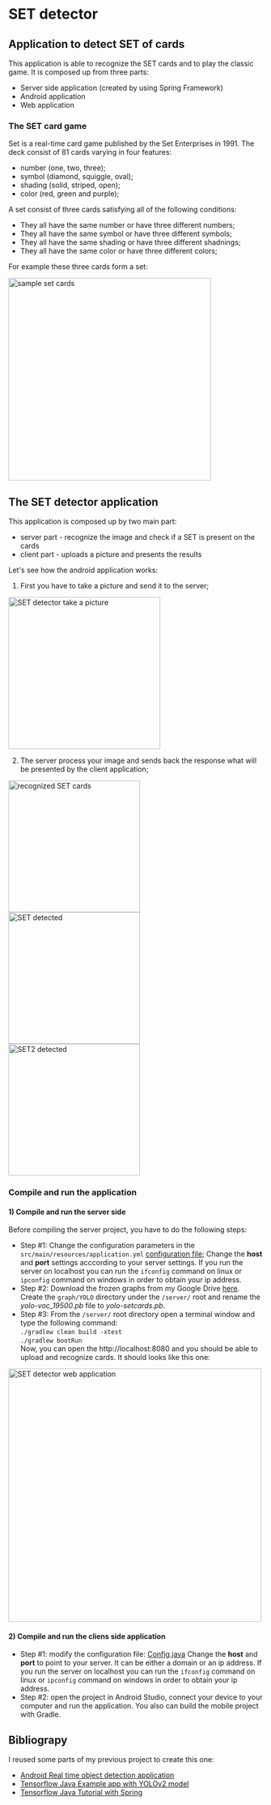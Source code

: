 # SET detector
## Application to detect SET of cards
This application is able to recognize the SET cards and to play the classic game. It is composed up from three parts:
* Server side application (created by using Spring Framework)
* Android application
* Web application

### The SET card game
Set is a real-time card game published by the Set Enterprises in 1991. The deck consist of 81 cards varying in four features:
* number (one, two, three);
* symbol (diamond, squiggle, oval);
* shading (solid, striped, open);
* color (red, green and purple);

A set consist of three cards satisfying all of the following conditions:
* They all have the same number or have three different numbers;
* They all have the same symbol or have three different symbols;
* They all have the same shading or have three different shadnings;
* They all have the same color or have three different colors;

For example these three cards form a set:

<img src="https://github.com/szaza/set-detector/blob/master/samples/set-game-cards.png" 
title="sample set cards" alt="sample set cards" width="400"/>

## The SET detector application
This application is composed up by two main part:
* server part - recognize the image and check if a SET is present on the cards
* client part - uploads a picture and presents the results

Let's see how the android application works:

1) First you have to take a picture and send it to the server;

<img src="https://github.com/szaza/set-detector/blob/master/samples/set-detector-android-take-picture.png"
alt="SET detector take a picture" title="SET detector take a picture" width="300" />

2) The server process your image and sends back the response what will be presented by the client application;

<img src="https://github.com/szaza/set-detector/blob/master/samples/android-recognized-cards-1.png"
alt="recognized SET cards" title="recognized SET cards" width="260"/>
<img src="https://github.com/szaza/set-detector/blob/master/samples/android-recognized-cards-2.png"
alt="SET detected" title="SET detected" width="260"/>
<img src="https://github.com/szaza/set-detector/blob/master/samples/android-recognized-cards-3.png"
alt="SET2 detected" title="SET2 detected" width="260"/>

### Compile and run the application
#### 1) Compile and run the server side
Before compiling the server project, you have to do the following steps:
* Step #1: Change the configuration parameters in the `src/main/resources/application.yml` [configuration file](https://github.com/szaza/set-detector/blob/master/server/src/main/resources/application.yml);
Change the **host** and **port** settings acccording to your server settings. If you run the server on localhost you can run the `ifconfig` command on linux or `ipconfig` command on windows in order to obtain your ip address.
* Step #2: Download the frozen graphs from my Google Drive [here](https://drive.google.com/open?id=1yJXjBWfMGGfw_viOzHgRU6088aRJNov_). Create the `graph/YOLO` directory under the `/server/` root and rename the *yolo-voc_19500.pb* file to *yolo-setcards.pb*.
* Step #3: From the `/server/` root directory open a terminal window and type the following command:<br/>
`./gradlew clean build -xtest`<br/>
`./gradlew bootRun`<br/>
Now, you can open the http://localhost:8080 and you should be able to upload and recognize cards.
It should looks like this one:

<img src="https://github.com/szaza/set-detector/blob/master/samples/set-detector-web.png"
alt="SET detector web application" title="SET detector web application" width="500"/>

#### 2) Compile and run the cliens side application
* Step #1: modify the configuration file: [Config.java](https://github.com/szaza/set-detector/blob/master/android/src/main/java/edu/tensorflow/client/Config.java)
Change the **host** and **port** to point to your server. It can be either a domain or an ip address. If you run the server on localhost you can run the `ifconfig` command on linux or `ipconfig` command on windows in order to obtain your ip address.
* Step #2: open the project in Android Studio, connect your device to your computer and run the application.
You also can build the mobile project with Gradle.

## Bibliograpy
I reused some parts of my previous project to create this one:
* [Android Real time object detection application](https://github.com/szaza/android-yolo-v2)
* [Tensorflow Java Example app with YOLOv2 model](https://github.com/szaza/tensorflow-java-yolo)
* [Tensorflow Java Tutorial with Spring](https://github.com/szaza/tensorflow-java-examples-spring)
